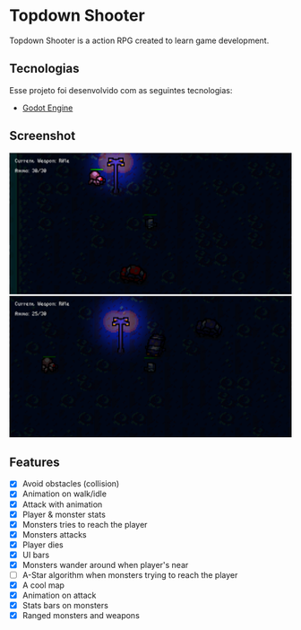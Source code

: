 # Topdown Shooter

Topdown Shooter is a action RPG created to learn game development.

## Tecnologias

Esse projeto foi desenvolvido com as seguintes tecnologias:

- [Godot Engine](https://godotengine.org/)

## Screenshot

![asd](./.screens/image_01.png)
![asd](./.screens/image_02.png)

## Features

- [x] Avoid obstacles (collision)
- [x] Animation on walk/idle
- [x] Attack with animation
- [x] Player & monster stats
- [x] Monsters tries to reach the player
- [x] Monsters attacks
- [x] Player dies
- [x] UI bars
- [x] Monsters wander around when player's near
- [ ] A-Star algorithm when monsters trying to reach the player
- [x] A cool map
- [x] Animation on attack
- [x] Stats bars on monsters
- [x] Ranged monsters and weapons
